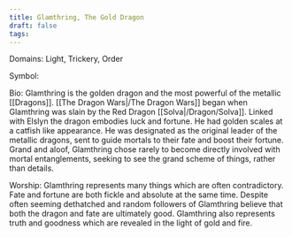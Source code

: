 ```yaml
---
title: Glamthring, The Gold Dragon
draft: false
tags:
---
```

 
Domains: Light, Trickery, Order

Symbol:

Bio: Glamthring is the golden dragon and the most powerful of the metallic [[Dragons]]. [[The Dragon Wars|/The Dragon Wars]] began when Glamthring was slain by the Red Dragon [[Solva|/Dragon/Solva]]. Linked with Elslyn the dragon embodies luck and fortune. He had golden scales at a catfish like appearance. He was designated as the original leader of the metallic dragons, sent to guide mortals to their fate and boost their fortune. Grand and aloof, Glamthring chose rarely to become directly involved with mortal entanglements, seeking to see the grand scheme of things, rather than details. 

Worship: Glamthring represents many things which are often contradictory. Fate and fortune are both fickle and absolute at the same time. Despite often seeming dethatched and random followers of Glamthring believe that both the dragon and fate are ultimately good. Glamthring also represents truth and goodness which are revealed in the light of gold and fire. 